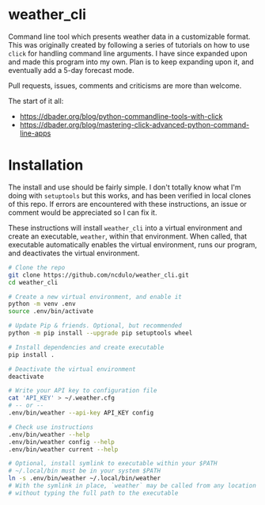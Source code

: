 # weather_cli
Command line tool which presents weather data in a customizable format. This
was originally created by following a series of tutorials on how to use `click`
for handling command line arguments. I have since expanded upon and made this
program into my own. Plan is to keep expanding upon it, and eventually add
a 5-day forecast mode.

Pull requests, issues, comments and criticisms are more than welcome.

The start of it all:
  - https://dbader.org/blog/python-commandline-tools-with-click
  - https://dbader.org/blog/mastering-click-advanced-python-command-line-apps

# Installation
The install and use should be fairly simple. I don't totally know what I'm
doing with `setuptools` but this works, and has been verified in local clones
of this repo. If errors are encountered with these instructions, an issue or
comment would be appreciated so I can fix it.

These instructions will install `weather_cli` into a virtual environment and
create an executable, `weather`, within that environment. When called, that
executable automatically enables the virtual environment, runs our program,
and deactivates the virtual environment.

```bash
# Clone the repo
git clone https://github.com/ncdulo/weather_cli.git
cd weather_cli

# Create a new virtual environment, and enable it
python -m venv .env
source .env/bin/activate

# Update Pip & friends. Optional, but recommended
python -m pip install --upgrade pip setuptools wheel

# Install dependencies and create executable
pip install .

# Deactivate the virtual environment
deactivate

# Write your API key to configuration file
cat 'API_KEY' > ~/.weather.cfg
# -- or --
.env/bin/weather --api-key API_KEY config

# Check use instructions
.env/bin/weather --help
.env/bin/weather config --help
.env/bin/weather current --help

# Optional, install symlink to executable within your $PATH
# ~/.local/bin must be in your system $PATH
ln -s .env/bin/weather ~/.local/bin/weather
# With the symlink in place, `weather` may be called from any location
# without typing the full path to the executable
```
